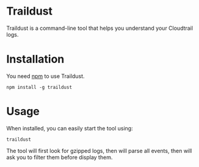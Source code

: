 # Traildust
Traildust is a command-line tool that helps you understand your Cloudtrail logs.

# Installation

You need [npm](http://npmjs.org) to use Traildust.

```
npm install -g traildust
```

# Usage

When installed, you can easily start the tool using:

```
traildust
```

The tool will first look for gzipped logs, then will parse all events, then will ask you to filter them before display them.
